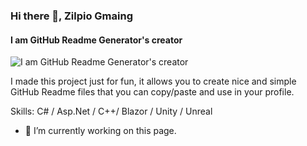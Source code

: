 ### Hi there 👋, Zilpio Gmaing
#### I am GitHub Readme Generator's creator
![I am GitHub Readme Generator's creator](https://pbs.twimg.com/profile_banners/1327592561578569728/1605358037/1500x500)

I made this project just for fun, it allows you to create nice and simple GitHub Readme files that you can copy/paste and use in your profile.

Skills: C# / Asp.Net / C++/ Blazor / Unity / Unreal

- 🔭 I’m currently working on this page. 




